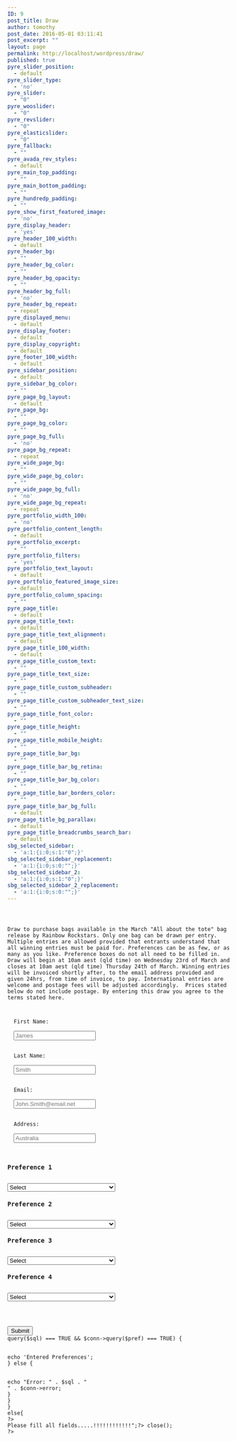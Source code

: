 ```yaml
---
ID: 9
post_title: Draw
author: tomothy
post_date: 2016-05-01 03:11:41
post_excerpt: ""
layout: page
permalink: http://localhost/wordpress/draw/
published: true
pyre_slider_position:
  - default
pyre_slider_type:
  - 'no'
pyre_slider:
  - "0"
pyre_wooslider:
  - "0"
pyre_revslider:
  - "0"
pyre_elasticslider:
  - "0"
pyre_fallback:
  - ""
pyre_avada_rev_styles:
  - default
pyre_main_top_padding:
  - ""
pyre_main_bottom_padding:
  - ""
pyre_hundredp_padding:
  - ""
pyre_show_first_featured_image:
  - 'no'
pyre_display_header:
  - 'yes'
pyre_header_100_width:
  - default
pyre_header_bg:
  - ""
pyre_header_bg_color:
  - ""
pyre_header_bg_opacity:
  - ""
pyre_header_bg_full:
  - 'no'
pyre_header_bg_repeat:
  - repeat
pyre_displayed_menu:
  - default
pyre_display_footer:
  - default
pyre_display_copyright:
  - default
pyre_footer_100_width:
  - default
pyre_sidebar_position:
  - default
pyre_sidebar_bg_color:
  - ""
pyre_page_bg_layout:
  - default
pyre_page_bg:
  - ""
pyre_page_bg_color:
  - ""
pyre_page_bg_full:
  - 'no'
pyre_page_bg_repeat:
  - repeat
pyre_wide_page_bg:
  - ""
pyre_wide_page_bg_color:
  - ""
pyre_wide_page_bg_full:
  - 'no'
pyre_wide_page_bg_repeat:
  - repeat
pyre_portfolio_width_100:
  - 'no'
pyre_portfolio_content_length:
  - default
pyre_portfolio_excerpt:
  - ""
pyre_portfolio_filters:
  - 'yes'
pyre_portfolio_text_layout:
  - default
pyre_portfolio_featured_image_size:
  - default
pyre_portfolio_column_spacing:
  - ""
pyre_page_title:
  - default
pyre_page_title_text:
  - default
pyre_page_title_text_alignment:
  - default
pyre_page_title_100_width:
  - default
pyre_page_title_custom_text:
  - ""
pyre_page_title_text_size:
  - ""
pyre_page_title_custom_subheader:
  - ""
pyre_page_title_custom_subheader_text_size:
  - ""
pyre_page_title_font_color:
  - ""
pyre_page_title_height:
  - ""
pyre_page_title_mobile_height:
  - ""
pyre_page_title_bar_bg:
  - ""
pyre_page_title_bar_bg_retina:
  - ""
pyre_page_title_bar_bg_color:
  - ""
pyre_page_title_bar_borders_color:
  - ""
pyre_page_title_bar_bg_full:
  - default
pyre_page_title_bg_parallax:
  - default
pyre_page_title_breadcrumbs_search_bar:
  - default
sbg_selected_sidebar:
  - 'a:1:{i:0;s:1:"0";}'
sbg_selected_sidebar_replacement:
  - 'a:1:{i:0;s:0:"";}'
sbg_selected_sidebar_2:
  - 'a:1:{i:0;s:1:"0";}'
sbg_selected_sidebar_2_replacement:
  - 'a:1:{i:0;s:0:"";}'
---
```

<code><?php
include "config.php"; // Database connection using PDO
?>

<p>
Draw to purchase bags available in the March "All about the tote" bag release by Rainbow Rockstars. Only one bag can be drawn per entry. Multiple entries are allowed provided that entrants understand that all winning entries must be paid for. Preferences can be as few, or as many as you like. Preference boxes do not all need to be filled in. Draw will begin at 10am aest (qld time) on Wednesday 23rd of March and closes at 10am aest (qld time) Thursday 24th of March. Winning entries will be invoiced shortly after, to the email address provided and given 24hrs, from time of invoice, to pay. International entries are welcome and postage fees will be adjusted accordingly.  Prices stated below do not include postage. By entering this draw you agree to the terms stated here.
</p>
<form method="post">
  First Name:<br>
  <input type="text" name="firstname" placeholder="James"><br><br>
  Last Name:<br>
  <input type="text" name="lastname" placeholder="Smith"><br><br>
  Email:<br>
  <input type="email" name="email" placeholder="John.Smith@email.net"><br><br>
  Address:<br>
  <input type="text" name="address" placeholder="Australia"><br><br>
<h3>Preference 1</h3>  
<select name="pref1">
    <option value="" default selected>Select</option>
<?php
$result = $conn->query("select * from draw");
    while ($row = $result->fetch_assoc()) {
                  unset($price, $name);
                  $name = $row['name'];
				  $price = $row['price'];
                  echo "<option> Product: ".$name." &nbsp;&nbsp;Price: $".$price."</option>";
} 
?> 
</select>
<h3>Preference 2</h3>  
<select name="pref2">
    <option value="" default selected>Select</option>
<?php
    $result = $conn->query("select * from draw");
    while ($row = $result->fetch_assoc()) {
                  unset($price, $name);
                  $name = $row['name'];
				  $price = $row['price'];
                  echo "<option> Product: ".$name." &nbsp;&nbsp;Price: $".$price."</option>";
}   
?> 
</select>
<h3>Preference 3</h3>  
<select name="pref3">
    <option value="" default selected>Select</option>
<?php
    $result = $conn->query("select * from draw");
    while ($row = $result->fetch_assoc()) {
                  unset($price, $name);
                  $name = $row['name'];
				  $price = $row['price'];
                  echo "<option> Product: ".$name." &nbsp;&nbsp;Price: $".$price."</option>";
}   
?> 
</select>
<h3>Preference 4</h3>  
<select name="pref4" id='pref4'>
    <option value="" default selected>Select</option>
<?php
    $result = $conn->query("select * from draw");
    while ($row = $result->fetch_assoc()) {
                  unset($price, $name);
                  $name = $row['name'];
				  $price = $row['price'];
                  echo "<option> Product: ".$name." &nbsp;&nbsp;Price: $".$price."</option>";
}   
?> 
</select>
<br>
<br>
<input type="submit" name="submit" id="submit" class="button" value="Submit"/>
<?php
if(isset($_POST['submit'])){
$fname = $_POST['firstname'];
$lname = $_POST['lastname'];
$email = $_POST['email'];
$address = $_POST['address'];
$pref1 = $_POST['pref1'];
$pref2 = $_POST['pref2'];
$pref3 = $_POST['pref3'];
$pref4 = $_POST['pref4'];
if($fname !=''&& $lname !=''&& $email !=''&& $address !='')
{
$sql = "INSERT INTO draw_users (fname, lname, email, address)
VALUES ('$fname', '$lname', '$email', '$address')";
$pref = "INSERT INTO draw_preferences (email, pref1, pref2, pref3, pref4)
VALUES ('$email', '$pref1', '$pref2', '$pref3', '$pref4')";
$select = "SELECT * FROM draw_users";
  $email = $_POST['email'];
$result = mysqli_query($conn,"SELECT * FROM draw_users");
  $row = mysqli_fetch_array($result);
if ($conn->query($sql) === TRUE && $conn->query($pref) === TRUE) {
	 <br><br>echo 'Entered Preferences';
} else {
    <br><br>echo "Error: " . $sql . "<br>" . $conn->error;
}
}
}
else{
?><span><?php echo "<br><br>Please fill all fields.....!!!!!!!!!!!!";?></span> <?php
}
$conn->close();
?>
</form>
</code>